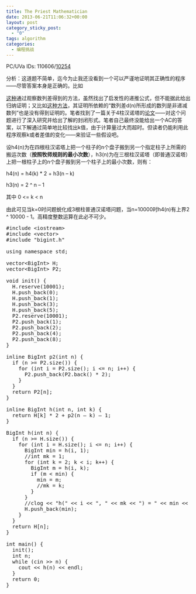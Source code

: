 ```yaml
---
title: The Priest Mathematician
date: 2013-06-21T11:06:32+00:00
layout: post
category_sticky_post:
  - "0"
tags: algorithm
categories:
  - 编程挑战
---
```

PC/UVa IDs: 110606/<a href="http://uva.onlinejudge.org/index.php?option=com_onlinejudge&#038;Itemid=8&#038;category=34&#038;page=show_problem&#038;problem=1195" target="_blank">10254</a>

分析：这道题不简单，迄今为止我还没看到一个可以严谨地证明其正确性的程序——尽管答案本身是正确的。<!--more-->比如

<a href="http://blog.csdn.net/liukaipeng/article/details/3444016" target="_blank">这种</a>通过观察数列差得到的方法，虽然找出了启发性的递推公式，但不能据此给出归纳证明；又比如<a href="http://blog.csdn.net/liukaipeng/article/details/3444016" target="_blank">这种方法</a>，其证明所依赖的“数列差d(n)所形成的数列是非递减数列”也是没有得到证明的。笔者找到了一篇关于4柱汉诺塔的<a href="http://activity.ntsec.gov.tw/activity/race-1/44/E/040417.pdf" target="_blank">论文</a>——对这个问题进行了深入研究并给出了解的封闭形式。笔者自己最终没能给出一个AC的答案，以下解通过简单地比较找出k值，由于计算量过大而超时。但读者仍能利用此程序观察k或者差值的变化——来验证一些假设吧。
  
设h4(n)为在四根柱汉诺塔上把一个柱子的n个盘子搬到另一个指定柱子上所需的搬运次数（**按照牧师规则的最小次数**），h3(n)为在三根柱汉诺塔（即普通汉诺塔）上把一根柱子上的n个盘子搬到另一个柱子上的最小次数，则有：
  
h4(n) = h4(k) * 2 + h3(n &#8211; k)
  
h3(n) = 2 ^ n &#8211; 1
  
其中 0 <= k < n
  
由此可见当k=0时问题蜕化成3根柱普通汉诺塔问题，当n=10000时h4(n)有上界2 ^ 10000 - 1。高精度整数运算在此必不可少。

<pre class="brush: cpp; title: ; notranslate" title="">#include &lt;iostream&gt;
#include &lt;vector&gt;
#include "bigint.h"

using namespace std;

vector&lt;BigInt&gt; H;
vector&lt;BigInt&gt; P2;

void init() {
  H.reserve(10001);
  H.push_back(0);
  H.push_back(1);
  H.push_back(3);
  H.push_back(5);
  P2.reserve(10001);
  P2.push_back(1);
  P2.push_back(2);
  P2.push_back(4);
  P2.push_back(8);
}

inline BigInt p2(int n) {
  if (n &gt;= P2.size()) {
    for (int i = P2.size(); i &lt;= n; i++) {
      P2.push_back(P2.back() * 2);
    }
  }
  return P2[n];
}

inline BigInt h(int n, int k) {
  return H[k] * 2 + p2(n &#8211; k) &#8211; 1;
}

BigInt h(int n) {
  if (n &gt;= H.size()) {
    for (int i = H.size(); i &lt;= n; i++) {
      BigInt min = h(i, 1);
      //int mk = 1;
      for (int k = 2; k &lt; i; k++) {
        BigInt m = h(i, k);
        if (m &lt; min) {
          min = m;
          //mk = k;
        }
      }
      //clog &lt;&lt; "h(" &lt;&lt; i &lt;&lt; ", " &lt;&lt; mk &lt;&lt; ") = " &lt;&lt; min &lt;&lt; endl;
      H.push_back(min);
    }
  }
  return H[n];
}

int main() {
  init();
  int n;
  while (cin &gt;&gt; n) {
    cout &lt;&lt; h(n) &lt;&lt; endl;
  }
  return 0;
}
</pre>

<div class="addtoany_share_save_container addtoany_content_bottom">
  <div class="a2a_kit a2a_kit_size_32 addtoany_list a2a_target" id="wpa2a_42">
    <a class="a2a_button_facebook" href="http://www.addtoany.com/add_to/facebook?linkurl=http%3A%2F%2Fkuangtong.me%2F2013%2F06%2F21%2Fthe-priest-mathematician%2F&linkname=The%20Priest%20Mathematician" title="Facebook" rel="nofollow" target="_blank"></a><a class="a2a_button_twitter" href="http://www.addtoany.com/add_to/twitter?linkurl=http%3A%2F%2Fkuangtong.me%2F2013%2F06%2F21%2Fthe-priest-mathematician%2F&linkname=The%20Priest%20Mathematician" title="Twitter" rel="nofollow" target="_blank"></a><a class="a2a_button_google_plus" href="http://www.addtoany.com/add_to/google_plus?linkurl=http%3A%2F%2Fkuangtong.me%2F2013%2F06%2F21%2Fthe-priest-mathematician%2F&linkname=The%20Priest%20Mathematician" title="Google+" rel="nofollow" target="_blank"></a><a class="a2a_button_sina_weibo" href="http://www.addtoany.com/add_to/sina_weibo?linkurl=http%3A%2F%2Fkuangtong.me%2F2013%2F06%2F21%2Fthe-priest-mathematician%2F&linkname=The%20Priest%20Mathematician" title="Sina Weibo" rel="nofollow" target="_blank"></a><a class="a2a_dd addtoany_share_save" href="https://www.addtoany.com/share_save"></a>
  </div>
</div>
